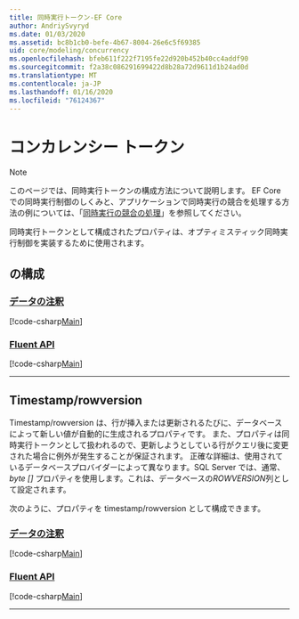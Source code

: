 ```yaml
---
title: 同時実行トークン-EF Core
author: AndriySvyryd
ms.date: 01/03/2020
ms.assetid: bc8b1cb0-befe-4b67-8004-26e6c5f69385
uid: core/modeling/concurrency
ms.openlocfilehash: bfeb611f222f7195fe22d920b452b40cc4addf90
ms.sourcegitcommit: f2a38c086291699422d8b28a72d9611d1b24ad0d
ms.translationtype: MT
ms.contentlocale: ja-JP
ms.lasthandoff: 01/16/2020
ms.locfileid: "76124367"
---
```

# <a name="concurrency-tokens"></a>コンカレンシー トークン

> [!NOTE]
> このページでは、同時実行トークンの構成方法について説明します。 EF Core での同時実行制御のしくみと、アプリケーションで同時実行の競合を処理する方法の例については、「[同時実行の競合の処理](../saving/concurrency.md)」を参照してください。

同時実行トークンとして構成されたプロパティは、オプティミスティック同時実行制御を実装するために使用されます。

## <a name="configuration"></a>の構成

### <a name="data-annotationstabdata-annotations"></a>[データの注釈](#tab/data-annotations)

[!code-csharp[Main](../../../samples/core/Modeling/DataAnnotations/Concurrency.cs?name=Concurrency&highlight=5)]

### <a name="fluent-apitabfluent-api"></a>[Fluent API](#tab/fluent-api)

[!code-csharp[Main](../../../samples/core/Modeling/FluentAPI/Concurrency.cs?name=Concurrency&highlight=5)]

***

## <a name="timestamprowversion"></a>Timestamp/rowversion

Timestamp/rowversion は、行が挿入または更新されるたびに、データベースによって新しい値が自動的に生成されるプロパティです。 また、プロパティは同時実行トークンとして扱われるので、更新しようとしている行がクエリ後に変更された場合に例外が発生することが保証されます。 正確な詳細は、使用されているデータベースプロバイダーによって異なります。SQL Server では、通常、 *byte []* プロパティを使用します。これは、データベースの*ROWVERSION*列として設定されます。

次のように、プロパティを timestamp/rowversion として構成できます。

### <a name="data-annotationstabdata-annotations"></a>[データの注釈](#tab/data-annotations)

[!code-csharp[Main](../../../samples/core/Modeling/DataAnnotations/Timestamp.cs?name=Timestamp&highlight=7)]

### <a name="fluent-apitabfluent-api"></a>[Fluent API](#tab/fluent-api)

[!code-csharp[Main](../../../samples/core/Modeling/FluentAPI/Timestamp.cs?name=Timestamp&highlight=9,17)]

***
